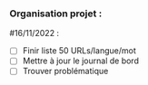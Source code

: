 ### Organisation projet :

#16/11/2022 :

- [ ] Finir liste 50 URLs/langue/mot
- [ ] Mettre à jour le journal de bord
- [ ] Trouver problématique